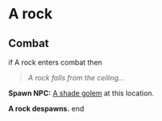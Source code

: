 # A rock
## Combat

if A rock enters combat  then


>*A rock falls from the ceiling...*


**Spawn NPC:**  [A shade golem](/npc/179015) at this location.


**A rock despawns.**
end